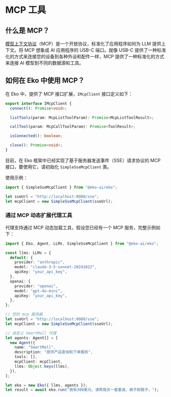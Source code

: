 # MCP 工具

## 什么是 MCP？

[模型上下文协议](https://modelcontextprotocol.io/introduction)（MCP）是一个开放协议，标准化了应用程序如何为 LLM 提供上下文。将 MCP 想象成 AI 应用程序的 USB-C 端口。就像 USB-C 提供了一种标准化的方式来连接您的设备到各种外设和配件一样，MCP 提供了一种标准化的方式来连接 AI 模型到不同的数据源和工具。

## 如何在 Eko 中使用 MCP？

在 Eko 中，提供了 MCP 接口扩展，`IMcpClient` 接口定义如下：

```typescript
export interface IMcpClient {
  connect(): Promise<void>;

  listTools(param: McpListToolParam): Promise<McpListToolResult>;

  callTool(param: McpCallToolParam): Promise<ToolResult>;

  isConnected(): boolean;

  close(): Promise<void>;
}
```

目前，在 Eko 框架中已经实现了基于服务器发送事件（SSE）请求协议的 MCP 接口，要使用它，请初始化 `SimpleSseMcpClient` 类。

使用示例：

```typescript
import { SimpleSseMcpClient } from "@eko-ai/eko";

let sseUrl = "http://localhost:8080/sse";
let mcpClient = new SimpleSseMcpClient(sseUrl);
```

### 通过 MCP 动态扩展代理工具

代理支持通过 MCP 动态加载工具，假设您已经有一个 MCP 服务，完整示例如下：

```typescript
import { Eko, Agent, LLMs, SimpleSseMcpClient } from "@eko-ai/eko";

const llms: LLMs = {
  default: {
    provider: "anthropic",
    model: "claude-3-5-sonnet-20241022",
    apiKey: "your_api_key",
  },
  openai: {
    provider: "openai",
    model: "gpt-4o-mini",
    apiKey: "your_api_key",
  },
};

// 您的 mcp 服务器
let sseUrl = "http://localhost:8080/sse";
let mcpClient = new SimpleSseMcpClient(sseUrl);

// 自定义 SmartMall 代理
let agents: Agent[] = [
  new Agent({
    name: "SmartMall",
    description: "提供产品查询和下单服务",
    tools: [],
    mcpClient: mcpClient,
    llms: Object.keys(llms),
  }),
];

let eko = new Eko({ llms, agents });
let result = await eko.run("我有300美元，请帮我买一套夏装、裤子和鞋子。");
```
